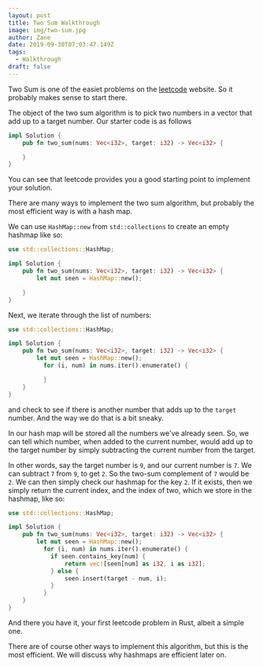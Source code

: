 ```yaml
---
layout: post
title: Two Sum Walkthrough
image: img/two-sum.jpg
author: Zane
date: 2019-09-30T07:03:47.149Z
tags:
  - Walkthrough
draft: false
---
```


Two Sum is one of the easiet problems on the [leetcode](https://leetcode.com) website. So it probably makes sense to start there.

The object of the two sum algorithm is to pick two numbers in a vector that add up to a target number. Our starter code is as follows

```rust
impl Solution {
    pub fn two_sum(nums: Vec<i32>, target: i32) -> Vec<i32> {

    }
}
```

You can see that leetcode provides you a good starting point to implement your solution.

There are many ways to implement the two sum algorithm, but probably the most efficient way is with a hash map.

We can use `HashMap::new` from  `std::collections` to create an empty hashmap like so:

```rust
use std::collections::HashMap;

impl Solution {
    pub fn two_sum(nums: Vec<i32>, target: i32) -> Vec<i32> {
        let mut seen = HashMap::new();

    }
}
```

Next, we iterate through the list of numbers:

```rust
use std::collections::HashMap;

impl Solution {
    pub fn two_sum(nums: Vec<i32>, target: i32) -> Vec<i32> {
        let mut seen = HashMap::new();
          for (i, num) in nums.iter().enumerate() {

          }
    }
}
```

and check to see if there is another number that adds up to the `target` number. And the way we do that is a bit sneaky.

In our hash map will be stored all the numbers we've already seen. So, we can tell which number, when added to the current number, would add up to the target number by simply subtracting the current number from the target.

In other words, say the target number is `9`, and our current number is `7`. We can subtract `7` from `9`, to get `2`. So the two-sum complement of `7` would be `2`. We can then simply check our hashmap for the key `2`. If it exists, then we simply return the current index, and the index of two, which we store in the hashmap, like so:

```rust
use std::collections::HashMap;

impl Solution {
    pub fn two_sum(nums: Vec<i32>, target: i32) -> Vec<i32> {
        let mut seen = HashMap::new();
          for (i, num) in nums.iter().enumerate() {
            if seen.contains_key(num) {
                return vec![seen[num] as i32, i as i32];
            } else {
                seen.insert(target - num, i);
            }
          }
    }
}
```

And there you have it, your first leetcode problem in Rust, albeit a simple one.

There are of course other ways to implement this algorithm, but this is the most efficient. We will discuss why hashmaps are efficient later on.